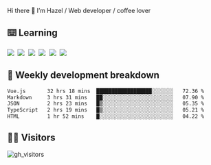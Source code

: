 
Hi there 👋 I’m Hazel / Web developer / coffee lover

## ⌨️ Learning

<samp>
 <a href="https://github.com/vuejs/core"><img src="https://api.iconify.design/logos:vue.svg" /></a>
  <a href="https://github.com/vuejs/core"><img src="https://api.iconify.design/logos:react.svg" /></a>
  <a href="https://github.com/solidjs/solid"><img src="https://api.iconify.design/logos:solidjs.svg" /></a>
  <a href="https://github.com/vitejs/vite"><img src="https://api.iconify.design/logos:vitejs.svg" /></a>
  <a href="https://github.com/microsoft/TypeScript"><img src="https://api.iconify.design/logos:typescript-icon.svg" /></a> 
  <a href="https://github.com/unocss/unocss"><img src="https://api.iconify.design/logos:unocss.svg" /></a>
  

</samp>


## 🦀 Weekly development breakdown

<!--START_SECTION:waka-->

```txt
Vue.js       32 hrs 18 mins  ██████████████████░░░░░░░   72.36 %
Markdown     3 hrs 31 mins   ██░░░░░░░░░░░░░░░░░░░░░░░   07.90 %
JSON         2 hrs 23 mins   █▒░░░░░░░░░░░░░░░░░░░░░░░   05.35 %
TypeScript   2 hrs 19 mins   █▒░░░░░░░░░░░░░░░░░░░░░░░   05.21 %
HTML         1 hr 52 mins    █░░░░░░░░░░░░░░░░░░░░░░░░   04.22 %
```

<!--END_SECTION:waka-->
## 👬🏻 Visitors

![gh_visitors](https://profile-counter.glitch.me/Hazel-Lin/count.svg)

